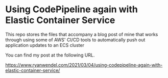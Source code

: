 # Using CodePipeline again with Elastic Container Service

This repo stores the files that accompany a blog post of mine that works through using some of AWS' CI/CD tools to automatically push out application updates to an ECS cluster 

You can find my post at the following URL.

https://www.ryanwendel.com/2021/03/04/using-codepipeline-again-with-elastic-container-service/
